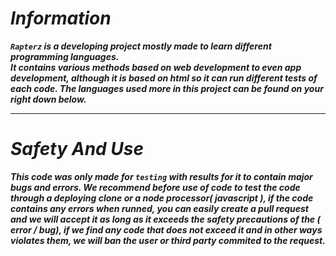 <div align="left">
<b><em>
<h1>Information</h1>
<p><code>Rapterz</code> is a developing project mostly made to learn different programming languages. <br/>It contains various methods based on web development to even app development, although it is based on html so it can run different tests of each code. The languages used more in this project can be found on your right down below. </p>
<hr/>
<h1>Safety And Use</h1>
<p>This code was only made for <code>testing</code> with results for it to contain major bugs and errors. We recommend before use of code to test the code through a deploying clone or a node processor( javascript ), if the code contains any errors when runned, you can easily create a pull request and we will accept it as long as it exceeds the safety precautions of the ( error / bug), if we find any code that does not exceed it and in other ways violates them, we will ban the user or third party commited to the request.</p>
</b></em>
</div>